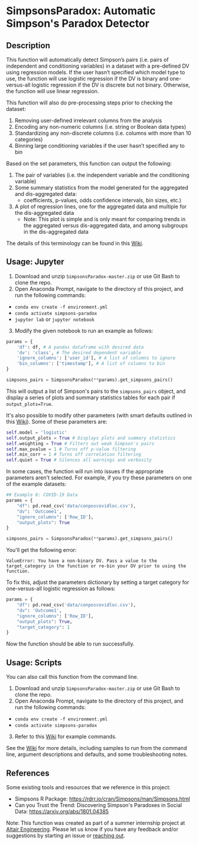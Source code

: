 # SimpsonsParadox: Automatic Simpson's Paradox Detector

## Description
This function will automatically detect Simpson’s pairs (i.e. pairs of independent and conditioning variables) in a dataset with a pre-defined DV using regression models. If the user hasn’t specified which model type to use, the function will use logistic regression if the DV is binary and one-versus-all logistic regression if the DV is discrete but not binary. Otherwise, the function will use linear regression.  

This function will also do pre-processing steps prior to checking the dataset: 

1. Removing user-defined irrelevant columns from the analysis 
2. Encoding any non-numeric columns (i.e. string or Boolean data types) 
3. Standardizing any non-discrete columns (i.e. columns with more than 10 categories) 
4. Binning large conditioning variables if the user hasn’t specified any to bin 

Based on the set parameters, this function can output the following:
1. The pair of variables (i.e. the independent variable and the conditioning variable)
2. Some summary statistics from the model generated for the aggregated and dis-aggregated data:
   * coefficients, p-values, odds confidence intervals, bin sizes, etc.)
3. A plot of regression lines, one for the aggregated data and multiple for the dis-aggregated data
   * Note: This plot is simple and is only meant for comparing trends in the aggregated versus dis-aggregated data, and among subgroups in the dis-aggregated data

The details of this terminology can be found in this [Wiki](https://github.com/ehart-altair/SimpsonsParadox/wiki/Terminology).

## Usage: Jupyter 
1.	Download and unzip ``SimpsonsParadox-master.zip`` or use Git Bash to clone the repo.
2.	Open Anaconda Prompt, navigate to the directory of this project, and run the following commands:
* `conda env create -f environment.yml`
* `conda activate simpsons-paradox`
* `jupyter lab` or `jupyter notebook`
3. Modify the given notebook to run an example as follows:
```python
params = {
    'df': df, # A pandas dataframe with desired data
    'dv': 'class', # The desired dependent variable
    'ignore_columns': ['user_id'], # A list of columns to ignore
    'bin_columns': ['timestamp'], # A list of columns to bin
}

simpsons_pairs = SimpsonsParadox(**params).get_simpsons_pairs()
```
This will output a list of Simpson's pairs to the ```simpsons_pairs``` object, and display a series of plots and summary statistics tables for each pair if ```output_plots=True```.

It's also possible to modify other parameters (with smart defaults outlined in this [Wiki](https://github.com/ehart-altair/SimpsonsParadox/wiki/Arguments)). Some of these parameters are:
```python
self.model = 'logistic'
self.output_plots = True # Displays plots and summary statistics
self.weighting = True # Filters out weak Simpson's pairs
self.max_pvalue = 1 # Turns off p-value filtering
self.min_corr = 1 # Turns off correlation filtering
self.quiet = True # Silences all warnings and verbosity
```

In some cases, the function will run into issues if the appropriate parameters aren't selected. For example, if you try these parameters on one of the example datasets:
```python
## Example 8: COVID-19 Data
params = {
    "df": pd.read_csv('data/conposcovidloc.csv'),
    "dv": 'Outcome1',
    "ignore_columns": ['Row_ID'],
    "output_plots": True
}

simpsons_pairs = SimpsonsParadox(**params).get_simpsons_pairs()

```
You'll get the following error:
```
ValueError: You have a non-binary DV. Pass a value to the target_category in the function or re-bin your DV prior to using the function.
```
To fix this, adjust the parameters dictionary by setting a target category for one-versus-all logistic regression as follows:
```python 
params = {
    "df": pd.read_csv('data/conposcovidloc.csv'),
    "dv": 'Outcome1',
    "ignore_columns": ['Row_ID'],
    "output_plots": True,
    "target_category": 1
}
```
Now the function should be able to run successfully.
## Usage: Scripts 
You can also call this function from the command line.

1.	Download and unzip ``SimpsonsParadox-master.zip`` or use Git Bash to clone the repo.
2.	Open Anaconda Prompt, navigate to the directory of this project, and run the following commands:
* `conda env create -f environment.yml`
* `conda activate simpsons-paradox`
3. Refer to this [Wiki](https://github.com/ehart-altair/SimpsonsParadox/wiki) for example commands.

See the [Wiki](https://github.com/ehart-altair/SimpsonsParadox/wiki) for more details, including samples to run from the command line, argument descriptions and defaults, and some troubleshooting notes.

## References
Some existing tools and resources that we reference in this project:
* Simpsons R Package: https://rdrr.io/cran/Simpsons/man/Simpsons.html
* Can you Trust the Trend: Discovering Simpson's Paradoxes in Social Data: https://arxiv.org/abs/1801.04385

Note: This function was created as part of a summer internship project at [Altair Engineering](https://altair.com/). Please let us know if you have any feedback and/or suggestions by starting an issue or [reaching out](mailto:walaamar@outlook.com).
